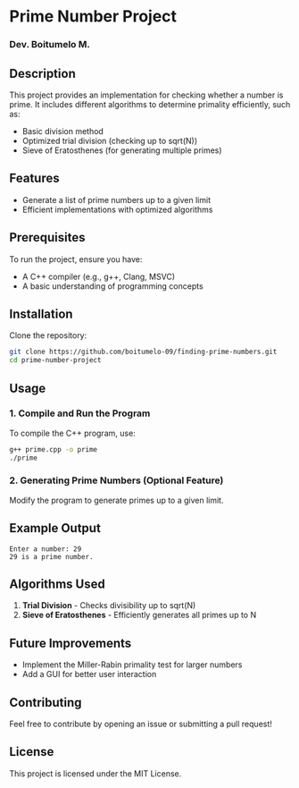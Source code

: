 # Prime Number Project
  ###  Dev. Boitumelo M.
## Description
This project provides an implementation for checking whether a number is prime. It includes different algorithms to determine primality efficiently, such as:
- Basic division method
- Optimized trial division (checking up to sqrt(N))
- Sieve of Eratosthenes (for generating multiple primes)

## Features
- Generate a list of prime numbers up to a given limit
- Efficient implementations with optimized algorithms

## Prerequisites
To run the project, ensure you have:
- A C++ compiler (e.g., g++, Clang, MSVC)
- A basic understanding of programming concepts

## Installation
Clone the repository:
```sh
git clone https://github.com/boitumelo-09/finding-prime-numbers.git
cd prime-number-project
```

## Usage
### 1. Compile and Run the Program
To compile the C++ program, use:
```sh
g++ prime.cpp -o prime
./prime
```

### 2. Generating Prime Numbers (Optional Feature)
Modify the program to generate primes up to a given limit.

## Example Output
```
Enter a number: 29
29 is a prime number.
```

## Algorithms Used
1. **Trial Division** - Checks divisibility up to sqrt(N)
2. **Sieve of Eratosthenes** - Efficiently generates all primes up to N

## Future Improvements
- Implement the Miller-Rabin primality test for larger numbers
- Add a GUI for better user interaction

## Contributing
Feel free to contribute by opening an issue or submitting a pull request!

## License
This project is licensed under the MIT License.

